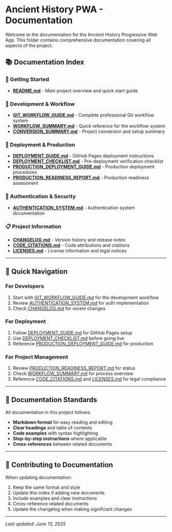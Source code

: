 # Ancient History PWA - Documentation

Welcome to the documentation for the Ancient History Progressive Web App. This folder contains comprehensive documentation covering all aspects of the project.

## 📚 Documentation Index

### 🚀 Getting Started
- **[README.md](../README.md)** - Main project overview and quick start guide

### 🔧 Development & Workflow
- **[GIT_WORKFLOW_GUIDE.md](GIT_WORKFLOW_GUIDE.md)** - Complete professional Git workflow system
- **[WORKFLOW_SUMMARY.md](WORKFLOW_SUMMARY.md)** - Quick reference for the workflow system
- **[CONVERSION_SUMMARY.md](CONVERSION_SUMMARY.md)** - Project conversion and setup summary

### 🚢 Deployment & Production
- **[DEPLOYMENT_GUIDE.md](DEPLOYMENT_GUIDE.md)** - GitHub Pages deployment instructions
- **[DEPLOYMENT_CHECKLIST.md](DEPLOYMENT_CHECKLIST.md)** - Pre-deployment verification checklist
- **[PRODUCTION_DEPLOYMENT_GUIDE.md](PRODUCTION_DEPLOYMENT_GUIDE.md)** - Production deployment procedures
- **[PRODUCTION_READINESS_REPORT.md](PRODUCTION_READINESS_REPORT.md)** - Production readiness assessment

### 🔐 Authentication & Security
- **[AUTHENTICATION_SYSTEM.md](AUTHENTICATION_SYSTEM.md)** - Authentication system documentation

### 📋 Project Information
- **[CHANGELOG.md](CHANGELOG.md)** - Version history and release notes
- **[CODE_CITATIONS.md](CODE_CITATIONS.md)** - Code attributions and citations
- **[LICENSES.md](LICENSES.md)** - License information and legal notices

---

## 🎯 Quick Navigation

### For Developers
1. Start with [GIT_WORKFLOW_GUIDE.md](GIT_WORKFLOW_GUIDE.md) for the development workflow
2. Review [AUTHENTICATION_SYSTEM.md](AUTHENTICATION_SYSTEM.md) for auth implementation
3. Check [CHANGELOG.md](CHANGELOG.md) for recent changes

### For Deployment
1. Follow [DEPLOYMENT_GUIDE.md](DEPLOYMENT_GUIDE.md) for GitHub Pages setup
2. Use [DEPLOYMENT_CHECKLIST.md](DEPLOYMENT_CHECKLIST.md) before going live
3. Reference [PRODUCTION_DEPLOYMENT_GUIDE.md](PRODUCTION_DEPLOYMENT_GUIDE.md) for production

### For Project Management
1. Review [PRODUCTION_READINESS_REPORT.md](PRODUCTION_READINESS_REPORT.md) for status
2. Check [WORKFLOW_SUMMARY.md](WORKFLOW_SUMMARY.md) for process overview
3. Reference [CODE_CITATIONS.md](CODE_CITATIONS.md) and [LICENSES.md](LICENSES.md) for legal compliance

---

## 📝 Documentation Standards

All documentation in this project follows:
- **Markdown format** for easy reading and editing
- **Clear headings** and table of contents
- **Code examples** with syntax highlighting
- **Step-by-step instructions** where applicable
- **Cross-references** between related documents

---

## 🤝 Contributing to Documentation

When updating documentation:
1. Keep the same format and style
2. Update this index if adding new documents
3. Include examples and clear instructions
4. Cross-reference related documents
5. Update the changelog when making significant changes

---

*Last updated: June 13, 2025*
